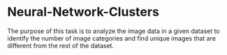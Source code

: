 # Neural-Network-Clusters
The purpose of this task is to analyze the image data in a given dataset to identify the number of image categories and find unique images that are different from the rest of the dataset.
